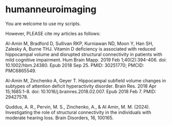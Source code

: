 # humanneuroimaging
You are welcome to use my scripts. 

However, PLEASE cite my articles as follows:

Al-Amin M, Bradford D, Sullivan RKP, Kurniawan ND, Moon Y, Han SH, Zalesky A, Burne THJ. Vitamin D deficiency is associated with reduced hippocampal volume and disrupted structural connectivity in patients with mild cognitive impairment. Hum Brain Mapp. 2019 Feb 1;40(2):394-406. doi: 10.1002/hbm.24380. Epub 2018 Sep 25. PMID: 30251770; PMCID: PMC6865549.

Al-Amin M, Zinchenko A, Geyer T. Hippocampal subfield volume changes in subtypes of attention deficit hyperactivity disorder. Brain Res. 2018 Apr 15;1685:1-8. doi: 10.1016/j.brainres.2018.02.007. Epub 2018 Feb 7. PMID: 29427578.

Quddus, A. R., Pervin, M. S., Zinchenko, A., & Al Amin, M. M. (2024). Investigating the role of structural connectivity in the individuals with moderate hearing loss. Brain Disorders, 16, 100165.
